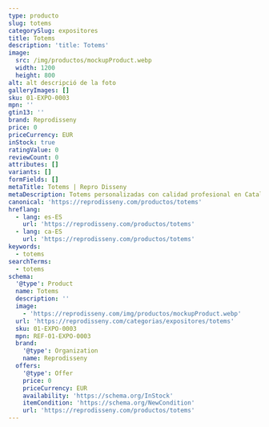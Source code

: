 ```yaml
---
type: producto
slug: totems
categorySlug: expositores
title: Totems
description: 'title: Totems'
image:
  src: /img/productos/mockupProduct.webp
  width: 1200
  height: 800
alt: alt descripció de la foto
galleryImages: []
sku: 01-EXPO-0003
mpn: ''
gtin13: ''
brand: Reprodisseny
price: 0
priceCurrency: EUR
inStock: true
ratingValue: 0
reviewCount: 0
attributes: []
variants: []
formFields: []
metaTitle: Totems | Repro Disseny
metaDescription: Totems personalizadas con calidad profesional en Cataluña.
canonical: 'https://reprodisseny.com/productos/totems'
hreflang:
  - lang: es-ES
    url: 'https://reprodisseny.com/productos/totems'
  - lang: ca-ES
    url: 'https://reprodisseny.com/productos/totems'
keywords:
  - totems
searchTerms:
  - totems
schema:
  '@type': Product
  name: Totems
  description: ''
  image:
    - 'https://reprodisseny.com/img/productos/mockupProduct.webp'
  url: 'https://reprodisseny.com/categorias/expositores/totems'
  sku: 01-EXPO-0003
  mpn: REF-01-EXPO-0003
  brand:
    '@type': Organization
    name: Reprodisseny
  offers:
    '@type': Offer
    price: 0
    priceCurrency: EUR
    availability: 'https://schema.org/InStock'
    itemCondition: 'https://schema.org/NewCondition'
    url: 'https://reprodisseny.com/productos/totems'
---
```


